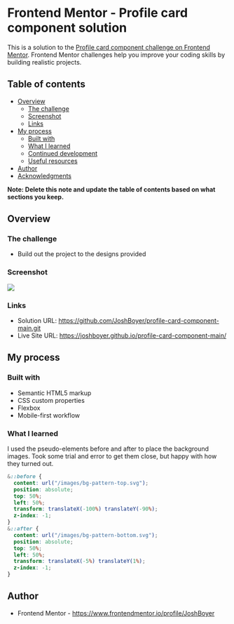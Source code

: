 # Frontend Mentor - Profile card component solution

This is a solution to the [Profile card component challenge on Frontend Mentor](https://www.frontendmentor.io/challenges/profile-card-component-cfArpWshJ). Frontend Mentor challenges help you improve your coding skills by building realistic projects.

## Table of contents

- [Overview](#overview)
  - [The challenge](#the-challenge)
  - [Screenshot](#screenshot)
  - [Links](#links)
- [My process](#my-process)
  - [Built with](#built-with)
  - [What I learned](#what-i-learned)
  - [Continued development](#continued-development)
  - [Useful resources](#useful-resources)
- [Author](#author)
- [Acknowledgments](#acknowledgments)

**Note: Delete this note and update the table of contents based on what sections you keep.**

## Overview

### The challenge

- Build out the project to the designs provided

### Screenshot

![](./screenshot.jpg)

### Links

- Solution URL: https://github.com/JoshBoyer/profile-card-component-main.git
- Live Site URL: https://joshboyer.github.io/profile-card-component-main/

## My process

### Built with

- Semantic HTML5 markup
- CSS custom properties
- Flexbox
- Mobile-first workflow

### What I learned

I used the pseudo-elements before and after to place the background images. Took some trial and error to get them close, but happy with how they turned out.

```css
&::before {
  content: url("/images/bg-pattern-top.svg");
  position: absolute;
  top: 50%;
  left: 50%;
  transform: translateX(-100%) translateY(-90%);
  z-index: -1;
}
&::after {
  content: url("/images/bg-pattern-bottom.svg");
  position: absolute;
  top: 50%;
  left: 50%;
  transform: translateX(-5%) translateY(1%);
  z-index: -1;
}
```

## Author

- Frontend Mentor - https://www.frontendmentor.io/profile/JoshBoyer
